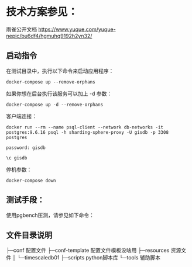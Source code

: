 # 技术方案参见：
雨雀公开文档
https://www.yuque.com/yuque-nepic/bu6df4/hgmuhq9192h2yn32/

## 启动指令
在测试目录中，执行以下命令来启动应用程序：

``` shell
docker-compose up --remove-orphans
```

如果你想在后台执行该服务可以加上 -d 参数：

``` shell
docker-compose up -d --remove-orphans
```

客户端连接：

```shell
docker run --rm --name psql-client --network db-networks -it postgres:9.6.16 psql -h sharding-sphere-proxy -U gisdb -p 3308 postgres

password: gisdb

\c gisdb
```

停机参数：

```
docker-compose down
```

## 测试手段：

使用pgbench压测，请参见如下命令：

## 文件目录说明

├─conf 配置文件
├─conf-template 配置文件模板没啥用
├─resources 资源文件
│  └─timescaledb01
├─scripts python脚本库
└─tools 辅助脚本
